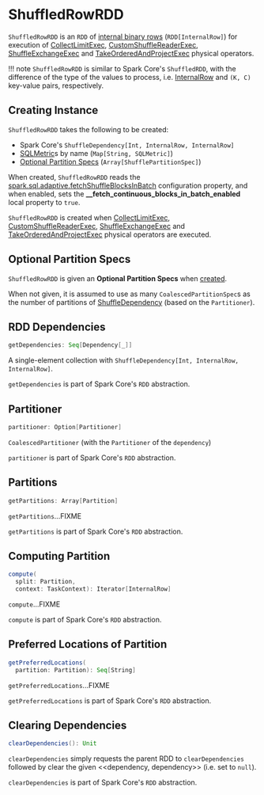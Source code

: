 # ShuffledRowRDD

`ShuffledRowRDD` is an `RDD` of [internal binary rows](spark-sql-InternalRow.md) (`RDD[InternalRow]`) for execution of [CollectLimitExec](physical-operators/CollectLimitExec.md), [CustomShuffleReaderExec](physical-operators/CustomShuffleReaderExec.md), [ShuffleExchangeExec](physical-operators/ShuffleExchangeExec.md) and [TakeOrderedAndProjectExec](physical-operators/TakeOrderedAndProjectExec.md) physical operators.

!!! note
    `ShuffledRowRDD` is similar to Spark Core's `ShuffledRDD`, with the difference of the type of the values to process, i.e. [InternalRow](spark-sql-InternalRow.md) and `(K, C)` key-value pairs, respectively.

## Creating Instance

`ShuffledRowRDD` takes the following to be created:

* <span id="dependency"> Spark Core's `ShuffleDependency[Int, InternalRow, InternalRow]`
* <span id="metrics"> [SQLMetric](physical-operators/SQLMetric.md)s by name (`Map[String, SQLMetric]`)
* [Optional Partition Specs](#partitionSpecs) (`Array[ShufflePartitionSpec]`)

When created, `ShuffledRowRDD` reads the [spark.sql.adaptive.fetchShuffleBlocksInBatch](spark-sql-properties.md#spark.sql.adaptive.fetchShuffleBlocksInBatch) configuration property, and when enabled, sets the **__fetch_continuous_blocks_in_batch_enabled** local property to `true`.

`ShuffledRowRDD` is created when [CollectLimitExec](physical-operators/CollectLimitExec.md), [CustomShuffleReaderExec](physical-operators/CustomShuffleReaderExec.md), [ShuffleExchangeExec](physical-operators/ShuffleExchangeExec.md) and [TakeOrderedAndProjectExec](physical-operators/TakeOrderedAndProjectExec.md) physical operators are executed.

## <span id="partitionSpecs"> Optional Partition Specs

`ShuffledRowRDD` is given an **Optional Partition Specs** when [created](#creating-instance).

When not given, it is assumed to use as many `CoalescedPartitionSpec`s as the number of partitions of [ShuffleDependency](#dependency) (based on the `Partitioner`).

## <span id="getDependencies"> RDD Dependencies

```scala
getDependencies: Seq[Dependency[_]]
```

A single-element collection with `ShuffleDependency[Int, InternalRow, InternalRow]`.

`getDependencies` is part of Spark Core's `RDD` abstraction.

## Partitioner

```scala
partitioner: Option[Partitioner]
```

`CoalescedPartitioner` (with the `Partitioner` of the `dependency`)

`partitioner` is part of Spark Core's `RDD` abstraction.

## <span id="getPartitions"> Partitions

```scala
getPartitions: Array[Partition]
```

`getPartitions`...FIXME

`getPartitions` is part of Spark Core's `RDD` abstraction.

## <span id="compute"> Computing Partition

```scala
compute(
  split: Partition,
  context: TaskContext): Iterator[InternalRow]
```

`compute`...FIXME

`compute` is part of Spark Core's `RDD` abstraction.

## <span id="getPreferredLocations"> Preferred Locations of Partition

```scala
getPreferredLocations(
  partition: Partition): Seq[String]
```

`getPreferredLocations`...FIXME

`getPreferredLocations` is part of Spark Core's `RDD` abstraction.

## <span id="clearDependencies"> Clearing Dependencies

```scala
clearDependencies(): Unit
```

`clearDependencies` simply requests the parent RDD to `clearDependencies` followed by clear the given <<dependency, dependency>> (i.e. set to `null`).

`clearDependencies` is part of Spark Core's `RDD` abstraction.

